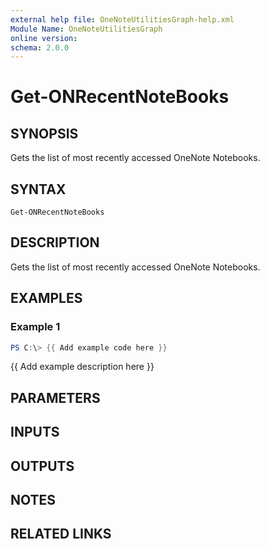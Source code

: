 ```yaml
---
external help file: OneNoteUtilitiesGraph-help.xml
Module Name: OneNoteUtilitiesGraph
online version:
schema: 2.0.0
---
```


# Get-ONRecentNoteBooks

## SYNOPSIS
Gets the list of most recently accessed OneNote Notebooks.

## SYNTAX

```
Get-ONRecentNoteBooks
```

## DESCRIPTION
Gets the list of most recently accessed OneNote Notebooks.

## EXAMPLES

### Example 1
```powershell
PS C:\> {{ Add example code here }}
```

{{ Add example description here }}

## PARAMETERS

## INPUTS

## OUTPUTS

## NOTES

## RELATED LINKS
